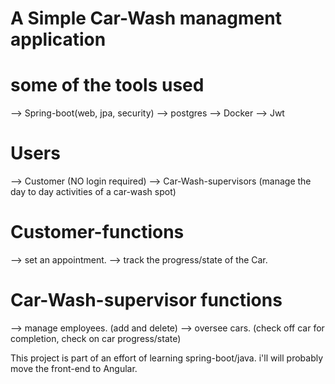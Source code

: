 # A Simple Car-Wash managment application

# some of the tools used
 --> Spring-boot(web, jpa, security)
 --> postgres
 --> Docker
 --> Jwt

# Users
--> Customer (NO login required)
--> Car-Wash-supervisors (manage the day to day activities of a car-wash spot)

# Customer-functions
--> set an appointment.
--> track the progress/state of the Car.

# Car-Wash-supervisor functions
--> manage employees. (add and delete)
--> oversee cars. (check off car for completion, check on car progress/state)

This project is part of an effort of learning spring-boot/java.
i'll will probably move the front-end to Angular.
